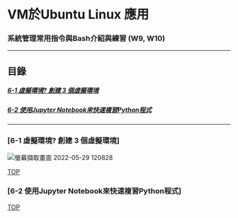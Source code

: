 # VM於Ubuntu Linux 應用
### 系統管理常用指令與Bash介紹與練習 (W9, W10)
<a name="000"/>

---
## 目錄
##### [6-1 虛擬環境? 創建 3 個虛擬環境](#001)
##### [6-2 使用Jupyter Notebook來快速複習Python程式](#002)
---

<a name="001"/>

### [6-1 虛擬環境? 創建 3 個虛擬環境]
![螢幕擷取畫面 2022-05-29 120828](https://user-images.githubusercontent.com/89327055/170851779-e21e96d4-fcc5-4022-9303-fb61b4ef425e.png)



[TOP](#000)

<a name="002"/>

### [6-2 使用Jupyter Notebook來快速複習Python程式]



[TOP](#000)
